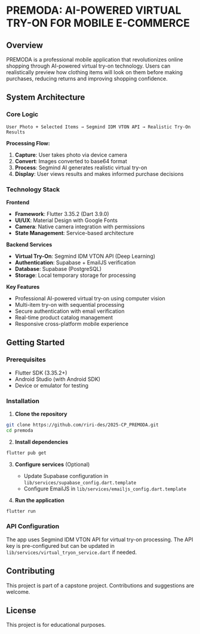 # PREMODA: AI-POWERED VIRTUAL TRY-ON FOR MOBILE E-COMMERCE

## Overview
PREMODA is a professional mobile application that revolutionizes online shopping through AI-powered virtual try-on technology. Users can realistically preview how clothing items will look on them before making purchases, reducing returns and improving shopping confidence.

## System Architecture

### Core Logic
```
User Photo + Selected Items → Segmind IDM VTON API → Realistic Try-On Results
```

**Processing Flow:**
1. **Capture**: User takes photo via device camera
2. **Convert**: Images converted to base64 format  
3. **Process**: Segmind AI generates realistic virtual try-on
4. **Display**: User views results and makes informed purchase decisions

### Technology Stack

**Frontend**
- **Framework**: Flutter 3.35.2 (Dart 3.9.0)
- **UI/UX**: Material Design with Google Fonts
- **Camera**: Native camera integration with permissions
- **State Management**: Service-based architecture

**Backend Services**
- **Virtual Try-On**: Segmind IDM VTON API (Deep Learning)
- **Authentication**: Supabase + EmailJS verification
- **Database**: Supabase (PostgreSQL)
- **Storage**: Local temporary storage for processing

**Key Features**
- Professional AI-powered virtual try-on using computer vision
- Multi-item try-on with sequential processing
- Secure authentication with email verification
- Real-time product catalog management
- Responsive cross-platform mobile experience

## Getting Started

### Prerequisites
- Flutter SDK (3.35.2+)
- Android Studio (with Android SDK)
- Device or emulator for testing

### Installation

1. **Clone the repository**
```bash
git clone https://github.com/riri-des/2025-CP_PREMODA.git
cd premoda
```

2. **Install dependencies**
```bash
flutter pub get
```

3. **Configure services** (Optional)
   - Update Supabase configuration in `lib/services/supabase_config.dart.template`
   - Configure EmailJS in `lib/services/emailjs_config.dart.template`

4. **Run the application**
```bash
flutter run
```

### API Configuration
The app uses Segmind IDM VTON API for virtual try-on processing. The API key is pre-configured but can be updated in `lib/services/virtual_tryon_service.dart` if needed.

## Contributing
This project is part of a capstone project. Contributions and suggestions are welcome.

## License
This project is for educational purposes.
